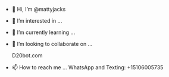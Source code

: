 - 👋 Hi, I’m @mattyjacks
- 👀 I’m interested in ...
- 🌱 I’m currently learning ...
- 💞️ I’m looking to collaborate on ...

  D20bot.com
  
  
  
  
- 📫 How to reach me ...
WhatsApp and Texting: +15106005735



<!---
mattyjacks/mattyjacks is a ✨ special ✨ repository because its `README.md` (this file) appears on your GitHub profile.
You can click the Preview link to take a look at your changes.
--->
